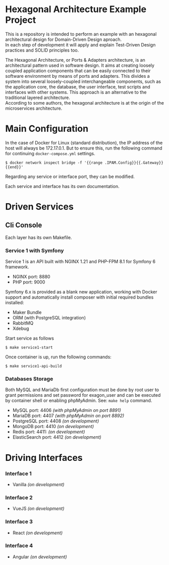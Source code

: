 # Hexagonal Architecture Example Project

This is a repository is intended to perform an example with an hexagonal architectural design for Domain-Driven Design aproach. \
In each step of development it will apply and explain Test-Driven Design practices and SOLID principles too.

The Hexagonal Architecture, or Ports & Adapters architecture, is an architectural pattern used in software design. It aims at creating loosely coupled application components that can be easily connected to their software environment by means of ports and adapters. This divides a system into several loosely-coupled interchangeable components, such as the application core, the database, the user interface, test scripts and interfaces with other systems. This approach is an alternative to the traditional layered architecture. \
According to some authors, the hexagonal architecture is at the origin of the microservices architecture.

# Main Configuration
In the case of Docker for Linux (standard distribution), the IP address of the host will always be 172.17.0.1. But to ensure this, run the following command for continuing `docker-compose.yml` settings.
```
$ docker network inspect bridge -f '{{range .IPAM.Config}}{{.Gateway}}{{end}}'
```

Regarding any service or interface port, they can be modified.

Each service and interface has its own documentation.

# Driven Services

## Cli Console
Each layer has its own Makefile.

### Service 1 with Symfony
Service 1 is an API built with NGINX 1.21 and PHP-FPM 8.1 for Symfony 6 framework.
- NGINX port: 8880
- PHP port: 9000

Symfony 6.x is provided as a blank new application, working with Docker support and automatically install composer with initial required bundles installed:
- Maker Bundle
- ORM (with PostgreSQL integration)
- RabbitMQ
- Xdebug

Start service as follows
```
$ make service1-start
```
Once container is up, run the following commands:
```
$ make service1-api-build
```

### Databases Storage
Both MySQL and MariaDb first configuration must be done by root user to grant permissions and set password for exagon_user and can be executed by container shell or enabling phpMyAdmin. See: `make help` command.
- MySQL port: 4406 *(with phpMyAdmin on port 8891)*
- MariaDB port: 4407 *(with phpMyAdmin on port 8892)*
- PostgreSQL port: 4408 *(on development)*
- MongoDB port: 4410 *(on development)*
- Redis port: 4411: *(on development)*
- ElasticSearch port: 4412 *(on development)*

# Driving Interfaces

### Interface 1
- Vanilla *(on development)*

### Interface 2
- VueJS *(on development)*

### Interface 3
- React *(on development)*

### Interface 4
- Angular *(on development)*